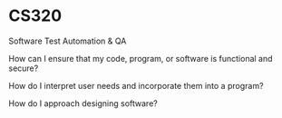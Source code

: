 # CS320
Software Test Automation &amp; QA

How can I ensure that my code, program, or software is functional and secure?


How do I interpret user needs and incorporate them into a program?


How do I approach designing software?
